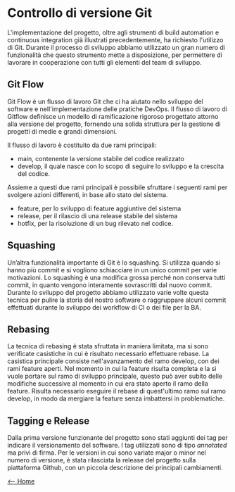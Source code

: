 # Controllo di versione Git
L'implementazione del progetto, oltre agli strumenti di build automation e continuous integration già illustrati precedentemente, ha richiesto l'utilizzo di Git.
Durante il processo di sviluppo abbiamo utilizzato un gran numero di funzionalità che questo strumento mette a disposizione, per permettere di lavorare in cooperazione con tutti gli elementi del team di sviluppo.

## Git Flow
Git Flow è un flusso di lavoro Git che ci ha aiutato nello sviluppo del software e nell'implementazione delle pratiche DevOps. Il flusso di lavoro di Gitflow definisce un modello di ramificazione rigoroso progettato attorno alla versione del progetto, fornendo una solida struttura per la gestione di progetti di medie e grandi dimensioni.

Il flusso di lavoro è costituito da due rami principali:
- main, contenente la versione stabile del codice realizzato
- develop, il quale nasce con lo scopo di seguire lo sviluppo e la crescita del codice.

Assieme a questi due rami principali è possibile sfruttare i seguenti rami per svolgere azioni differenti, in base allo stato del sistema.
- feature, per lo sviluppo di feature aggiuntive del sistema
- release, per il rilascio di una release stabile del sistema
- hotfix, per la risoluzione di un bug rilevato nel codice.

## Squashing 
Un’altra funzionalità importante di Git è lo squashing. Si utilizza quando si hanno più commit e si vogliono schiacciare in un unico commit per varie motivazioni.
Lo squashing è una modifica grossa perché non conserva tutti commit, in quanto vengono interamente sovrascritti dal nuovo commit.
Durante lo sviluppo del progetto abbiamo utilizzato varie volte questa tecnica per
pulire la storia del nostro software o raggruppare alcuni commit effettuati durante lo sviluppo dei workflow di CI o dei file per la BA.

## Rebasing
La tecnica di rebasing è stata sfruttata in maniera limitata, ma si sono verificate casistiche in cui è risultato necessario effettuare rebase. 
La casistica principale consiste nell'avanzamento del ramo develop, con dei rami feature aperti. Nel momento in cui la feature risulta completa e la si vuole portare sul ramo di sviluppo principale, questo può aver subito delle modifiche successive al momento in cui era stato aperto il ramo della feature.
Risulta necessario eseguire il rebase di quest'ultimo ramo sul ramo develop, in modo da mergiare la feature senza imbattersi in problematiche.

## Tagging e Release
Dalla prima versione funzionante del progetto sono stati aggiunti dei tag per indicare il versionamento del software. I tag utilizzati sono di tipo *annotated* ma privi di firma.
Per le versioni in cui sono variate major o minor nel numero di versione, è stata rilasciata la release del progetto sulla piattaforma Github, con un piccola descrizione dei principali cambiamenti.

[<-- Home](../README.md)